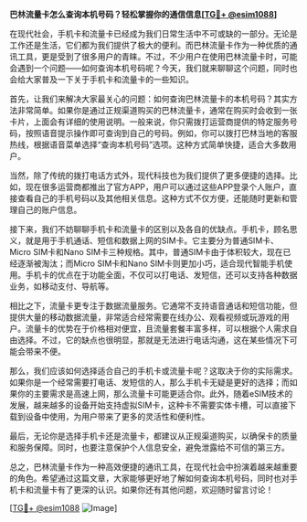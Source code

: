 **巴林流量卡怎么查询本机号码？轻松掌握你的通信信息[[TG💪+ @esim1088](https://t.me/s/esim1088)]**

在现代社会，手机卡和流量卡已经成为我们日常生活中不可或缺的一部分。无论是工作还是生活，它们都为我们提供了极大的便利。而巴林流量卡作为一种优质的通讯工具，更是受到了很多用户的青睐。不过，不少用户在使用巴林流量卡时，可能会遇到一个问题——如何查询本机号码呢？今天，我们就来聊聊这个问题，同时也会给大家普及一下关于手机卡和流量卡的一些知识。

首先，让我们来解决大家最关心的问题：如何查询巴林流量卡的本机号码？其实方法非常简单。如果你是通过正规渠道购买的巴林流量卡，通常在购买时会收到一张卡片，上面会有详细的使用说明。一般来说，你只需拨打运营商提供的特定服务号码，按照语音提示操作即可查询到自己的号码。例如，你可以拨打巴林当地的客服热线，根据语音菜单选择“查询本机号码”选项。这种方式简单快捷，适合大多数用户。

当然，除了传统的拨打电话方式外，现代科技也为我们提供了更多便捷的选择。比如，现在很多运营商都推出了官方APP，用户可以通过这些APP登录个人账户，直接查看自己的手机号码以及其他相关信息。这种方式不仅方便，还能随时更新和管理自己的账户信息。

接下来，我们不妨聊聊手机卡和流量卡的区别以及各自的优缺点。手机卡，顾名思义，就是用于手机通话、短信和数据上网的SIM卡。它主要分为普通SIM卡、Micro SIM卡和Nano SIM卡三种规格。其中，普通SIM卡由于体积较大，现在已经逐渐被淘汰；而Micro SIM卡和Nano SIM卡则更加小巧，适合现代智能手机使用。手机卡的优点在于功能全面，不仅可以打电话、发短信，还可以支持各种数据业务，如移动支付、导航等。

相比之下，流量卡更专注于数据流量服务。它通常不支持语音通话和短信功能，但提供大量的移动数据流量，非常适合经常需要在线办公、观看视频或玩游戏的用户。流量卡的优势在于价格相对便宜，且流量套餐丰富多样，可以根据个人需求自由选择。不过，它的缺点也很明显，那就是无法进行电话沟通，这在某些情况下可能会带来不便。

那么，我们应该如何选择适合自己的手机卡或流量卡呢？这取决于你的实际需求。如果你是一个经常需要打电话、发短信的人，那么手机卡无疑是更好的选择；而如果你的主要需求是高速上网，那么流量卡可能更适合你。此外，随着eSIM技术的发展，越来越多的设备开始支持虚拟SIM卡，这种卡不需要实体卡槽，可以直接下载到设备中使用，为用户带来了更多的灵活性和便利性。

最后，无论你是选择手机卡还是流量卡，都建议从正规渠道购买，以确保卡的质量和服务保障。同时，也要注意保护个人信息安全，避免泄露给不可信的第三方。

总之，巴林流量卡作为一种高效便捷的通讯工具，在现代社会中扮演着越来越重要的角色。希望通过这篇文章，大家能够更好地了解如何查询本机号码，同时也对手机卡和流量卡有了更深的认识。如果你还有其他问题，欢迎随时留言讨论！

[[TG💪+ @esim1088](https://t.me/s/esim1088) ![Image](https://i.postimg.cc/4NQfJmqS/Snipaste-2025-05-13-00-14-12.png)]